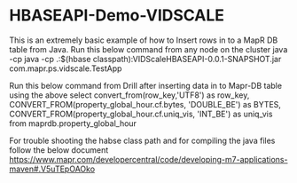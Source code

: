# HBASEAPI-Demo-VIDSCALE

This is an extremely basic example of how to Insert rows in to a MapR DB table from Java.
Run this below command from any node on the cluster
java -cp java -cp .:$(hbase classpath):VIDScaleHBASEAPI-0.0.1-SNAPSHOT.jar com.mapr.ps.vidscale.TestApp

Run this below command from Drill after inserting data in to Mapr-DB table using the above
select convert_from(row_key,'UTF8') as row_key, CONVERT_FROM(property_global_hour.cf.bytes, 'DOUBLE_BE') as BYTES, 
CONVERT_FROM(property_global_hour.cf.uniq_vis, 'INT_BE') as uniq_vis from maprdb.property_global_hour

For trouble shooting the habse class path and for compiling the java files follow the below document 
https://www.mapr.com/developercentral/code/developing-m7-applications-maven#.V5uTEpOAOko

